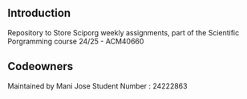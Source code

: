 ## Introduction
Repository to Store Sciporg weekly assignments, part of the Scientific Porgramming course 24/25 - ACM40660

## Codeowners
Maintained by Mani Jose
Student Number : 24222863